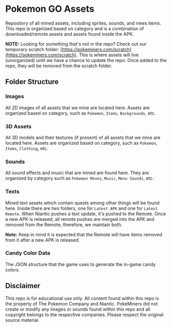 # Pokemon GO Assets

Repository of all mined assets, including sprites, sounds, and news items. This repo is organized based on category and is a combination of downloaded/remote assets and assets found inside the APK.

**NOTE:** Looking for something that's not in the repo? Check out our temporary scratch folder: [https://pokeminers.com/scratch](https://pokeminers.com/scratch). This is where assets will live (unorganized) until we have a chance to update the repo. Once added to the repo, they will be removed from the scratch folder.

## Folder Structure

### Images

All 2D images of all assets that we mine are located here. Assets are organized based on category, such as `Pokemon`, `Items`, `Backgrounds`, etc.

### 3D Assets

All 3D models and their textures (if present) of all assets that we mine are located here. Assets are organized based on category, such as `Pokemon`, `Items`, `Clothing`, etc.

### Sounds

All sound effects and music that are mined are found here. They are organized by category such as `Pokemon Moves`, `Music`, `Menu Sounds`, etc.

### Texts

Mined text assets which contain quests among other things will be found here. Inside there are two folders, one for `Latest APK` and one for `Latest Remote`. When Niantic pushes a text update, it's pushed to the Remote. Once a new APK is released, all remote pushes are merged into the APK and removed from the Remote; therefore, we maintain both.

**Note:** Keep in mind it is expected that the Remote will have items removed from it after a new APK is released.

### Candy Color Data

The JSON structure that the game uses to generate the in-game candy colors.

## Disclaimer

This repo is for educational use only. All content found within this repo is the property of The Pokemon Company and Niantic. PokeMiners did not create or modify any images or sounds found within this repo and all copyright belongs to the respective companies. Please respect the original source material.
